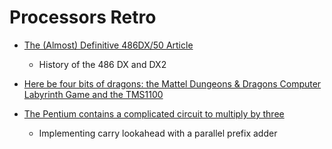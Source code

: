 Processors Retro
================

* [The (Almost) Definitive 486DX/50 Article](http://brassicgamer.blogspot.com/2023/01/the-almost-definitive-486dx50-article.html)
    * History of the 486 DX and DX2

* [Here be four bits of dragons: the Mattel Dungeons & Dragons Computer Labyrinth Game and the TMS1100](https://oldvcr.blogspot.com/2023/01/here-be-four-bits-of-dragons-mattel.html)

* [The Pentium contains a complicated circuit to multiply by three](https://www.righto.com/2025/03/pentium-multiplier-adder-reverse-engineered.html)
    * Implementing carry lookahead with a parallel prefix adder

